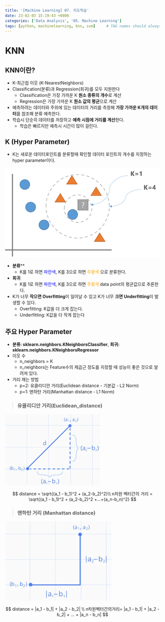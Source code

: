 ```yaml
---
title: '[Machine Learning] 07. 지도학습'
date: 23-02-03 15:19:43 +0800
categories: ['Data Analysis', '05. Machine Learning']
tags: [python, machinelearning, knn, svm]     # TAG names should always be lowercase
---
```


# KNN
## KNN이란?
- K-최근접 이웃 (K-NearestNeighbors)
- Classification(분류)과 Regression(회귀)를 모두 지원한다
    - Classification은 가장 가까운 K **원소 종류의 개수**로 계산
    - Regression은 가장 가까운 K **원소 값의 평균**으로 계산
- 예측하려는 데이터와 주위에 있는 데이터의 거리를 측정해 **가장 가까운 K개의 데이터**를 참조해 분류 예측한다.
- 학습시 단순히 데이터를 저장하고 **예측 시점에 거리를 계산**한다.
    - 학습은 빠르지만 예측시 시간이 많이 걸린다.
## K (Hyper Parameter)
- K는 새로운 데이터포인트를 분류할때 확인할 데이터 포인트의 개수를 지정하는 hyper parameter이다.

![knn](../../../assets/img/playdata/05_machine_learning/07-01.png)


- **분류****
    - K를 1로 하면 <font color='blue'>파란색</font>, K를 3으로 하면 <font color='orange'>주황색</font> 으로 분류한다.
- ****회귀****
    - K를 1로 하면 <font color='blue'>파란색</font>, K를 3으로 하면 <font color='orange'>주황색</font> data point의 평균값으로 추론한다.
- K가 너무 **작으면 Overfitting**이 일어날 수 있고 K가 너무 **크면 Underfitting**이 발생할 수 있다.
    - Overfitting: K값을 더 크게 잡는다.
    - Underfitting: K값을 더 작게 잡는다

## 주요 Hyper Parameter

- **분류: sklearn.neighbors.KNeighborsClassifier**,  **회귀: sklearn.neighbors.KNeighborsRegressor**
- 이웃 수 
    - n_neighbors = K
    - n_neighbors는 Feature수의 제곱근 정도를 지정할 때 성능이 좋은 것으로 알려져 있다.
- 거리 재는 방법 
    - p=2: 유클리디안 거리(Euclidean distance - 기본값 - L2 Norm)
    - p=1: 맨하탄 거리(Manhattan distance - L1 Norm)

> ### 유클리디안 거리(Euclidean_distance)
![euclidean](../../../assets/img/playdata/05_machine_learning/07-02.png)

$$
distance = \sqrt{(a_1 - b_1)^2 + (a_2-b_2)^2}\\
n차원 벡터간의 거리 = \sqrt{(a_1 - b_1)^2 + (a_2-b_2)^2 +...+(a_n-b_n)^2}
$$

> ### 맨하탄 거리 (Manhattan distance)
![manhattan](../../../assets/img/playdata/05_machine_learning/07-03.png)

$$
distance = |a_1 - b_1| + |a_2 - b_2| \\
𝑛차원벡터간의거리= |a_1 - b_1| + |a_2 - b_2| + ... + |a_n - b_n|
$$